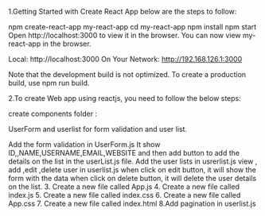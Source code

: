 1.Getting Started with Create React App below are the steps to follow:

npm create-react-app my-react-app
cd my-react-app
npm install
npm start
Open http://localhost:3000 to view it in the browser.
You can now view my-react-app in the browser.

  Local:            http://localhost:3000
  On Your Network:  http://192.168.126.1:3000

Note that the development build is not optimized.
To create a production build, use npm run build.



2.To create Web app using reactjs, you need to follow the below steps:

create components folder :

UserForm and userlist for form validation and user list.

Add the form validation in UserForm.js
It show ID,,NAME,USERNAME,EMAIL,WEBSITE and then add button to add the details on the list in the userList.js file.
Add the user lists in usrerlist.js
 view , add ,edit ,delete user in userlist.js
 when click on edit button, it will show the form with the data
 when click on delete button, it will delete the user details on the list.
 3. Create a new file called App.js
 4. Create a new file called index.js 
 5. Create a new file called index.css
 6. Create a new file called App.css 
 7. Create a new file called index.html 
8.Add pagination in userlist.js